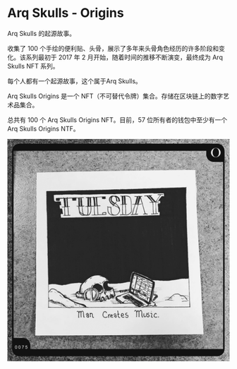 # Arq Skulls - Origins

Arq Skulls 的起源故事。

收集了 100 个手绘的便利贴、头骨，展示了多年来头骨角色经历的许多阶段和变化。该系列最初于 2017 年 2 月开始，随着时间的推移不断演变，最终成为 Arq Skulls NFT 系列。

每个人都有一个起源故事，这个属于Arq Skulls。

Arq Skulls Origins 是一个 NFT（不可替代令牌）集合。存储在区块链上的数字艺术品集合。

总共有 100 个 Arq Skulls Origins NFT。目前，57 位所有者的钱包中至少有一个 Arq Skulls Origins NTF。

![nft](unnamed.png)
